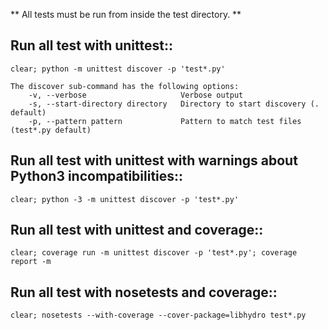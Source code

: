 ** All tests must be run from inside the test directory. **

Run all test with unittest::
-------------------------------------------------------------------------------
    clear; python -m unittest discover -p 'test*.py'

    The discover sub-command has the following options:
        -v, --verbose                     Verbose output
        -s, --start-directory directory   Directory to start discovery (. default)
        -p, --pattern pattern             Pattern to match test files (test*.py default)

Run all test with unittest with warnings about Python3 incompatibilities::
-------------------------------------------------------------------------------
    clear; python -3 -m unittest discover -p 'test*.py'

Run all test with unittest and coverage::
-------------------------------------------------------------------------------
    clear; coverage run -m unittest discover -p 'test*.py'; coverage report -m

Run all test with nosetests and coverage::
-------------------------------------------------------------------------------
    clear; nosetests --with-coverage --cover-package=libhydro test*.py
